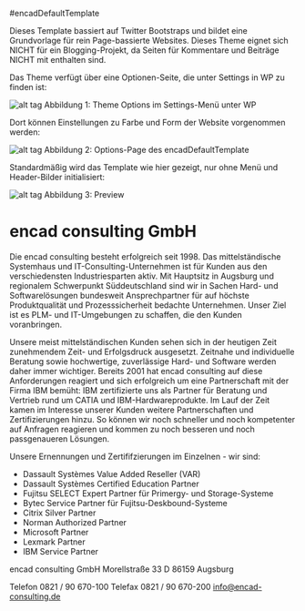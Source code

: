 ﻿#encadDefaultTemplate

Dieses Template bassiert auf Twitter Bootstraps und bildet eine Grundvorlage für rein Page-bassierte Websites. Dieses Theme eignet sich NICHT für ein Blogging-Projekt, da Seiten für Kommentare
und Beiträge NICHT mit enthalten sind. 

Das Theme verfügt über eine Optionen-Seite, die unter Settings in WP zu finden ist:

![alt tag](https://cloud.githubusercontent.com/assets/8614916/9871356/69db3a0a-5b93-11e5-81c9-4a8d690b9ee5.png)
Abbildung 1: Theme Options im Settings-Menü unter WP

Dort können Einstellungen zu Farbe und Form der Website vorgenommen werden:


![alt tag](https://cloud.githubusercontent.com/assets/8614916/9871358/6f715b8e-5b93-11e5-81ec-6d19722d8e11.png)
Abbildung 2: Options-Page des encadDefaultTemplate

Standardmäßig wird das Template wie hier gezeigt, nur ohne Menü und Header-Bilder initialisiert:


![alt tag](https://cloud.githubusercontent.com/assets/8614916/9871360/72a74250-5b93-11e5-952c-ba2d523c210a.png)
Abbildung 3: Preview

# encad consulting GmbH

Die encad consulting besteht erfolgreich seit 1998. Das mittelständische Systemhaus und IT-Consulting-Unternehmen ist für Kunden aus den verschiedensten Industriesparten aktiv. Mit Hauptsitz in Augsburg und regionalem Schwerpunkt Süddeutschland sind wir in Sachen Hard- und Softwarelösungen bundesweit Ansprechpartner für auf höchste Produktqualität und Prozesssicherheit bedachte Unternehmen.
Unser Ziel ist es PLM- und IT-Umgebungen zu schaffen, die den Kunden voranbringen.

Unsere meist mittelständischen Kunden sehen sich in der heutigen Zeit zunehmendem Zeit- und Erfolgsdruck ausgesetzt. Zeitnahe und individuelle Beratung sowie hochwertige, zuverlässige Hard- und Software werden daher immer wichtiger. Bereits 2001 hat encad consulting auf diese Anforderungen reagiert und sich erfolgreich um eine Partnerschaft mit der Firma IBM bemüht: IBM zertifizierte uns als Partner für Beratung und Vertrieb rund um CATIA und IBM-Hardwareprodukte. Im Lauf der Zeit kamen im Interesse unserer Kunden weitere Partnerschaften und Zertifizierungen hinzu. So können wir noch schneller und noch kompetenter auf Anfragen reagieren und kommen zu noch besseren und noch passgenaueren Lösungen.

Unsere Ernennungen und Zertififzierungen im Einzelnen - wir sind:

- Dassault Systèmes Value Added Reseller (VAR)
- Dassault Systèmes Certified Education Partner
- Fujitsu SELECT Expert Partner für Primergy- und Storage-Systeme
- Bytec Service Partner für Fujitsu-Deskbound-Systeme
- Citrix Silver Partner
- Norman Authorized Partner
- Microsoft Partner
- Lexmark Partner
- IBM Service Partner



encad consulting GmbH
Morellstraße 33
D 86159 Augsburg

Telefon 0821 / 90 670-100
Telefax 0821 / 90 670-200
info@encad-consulting.de
